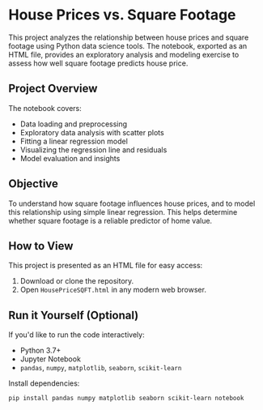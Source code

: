 # House Prices vs. Square Footage

This project analyzes the relationship between house prices and square footage using Python data science tools. The notebook, exported as an HTML file, provides an exploratory analysis and modeling exercise to assess how well square footage predicts house price.

## Project Overview

The notebook covers:
- Data loading and preprocessing
- Exploratory data analysis with scatter plots
- Fitting a linear regression model
- Visualizing the regression line and residuals
- Model evaluation and insights

## Objective

To understand how square footage influences house prices, and to model this relationship using simple linear regression. This helps determine whether square footage is a reliable predictor of home value.


## How to View

This project is presented as an HTML file for easy access:
1. Download or clone the repository.
2. Open `HousePriceSQFT.html` in any modern web browser.

## Run it Yourself (Optional)

If you'd like to run the code interactively:
- Python 3.7+
- Jupyter Notebook
- `pandas`, `numpy`, `matplotlib`, `seaborn`, `scikit-learn`

Install dependencies:

```bash
pip install pandas numpy matplotlib seaborn scikit-learn notebook


